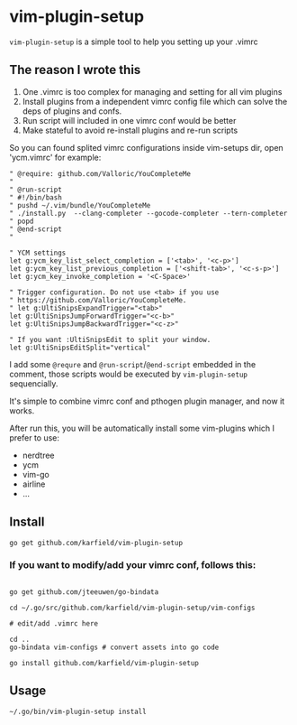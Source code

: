 # vim-plugin-setup

`vim-plugin-setup` is a simple tool to help you setting up your .vimrc

## The reason I wrote this

1. One .vimrc is too complex for managing and setting for all vim plugins
2. Install plugins from a independent vimrc config file which can solve the deps of plugins and confs.
3. Run script will included in one vimrc conf would be better
4. Make stateful to avoid re-install plugins and re-run scripts

So you can found splited vimrc configurations inside vim-setups dir, open 'ycm.vimrc' for example:

```
" @require: github.com/Valloric/YouCompleteMe
"
" @run-script
" #!/bin/bash
" pushd ~/.vim/bundle/YouCompleteMe
" ./install.py  --clang-completer --gocode-completer --tern-completer
" popd
" @end-script
"

" YCM settings
let g:ycm_key_list_select_completion = ['<tab>', '<c-p>']
let g:ycm_key_list_previous_completion = ['<shift-tab>', '<c-s-p>']
let g:ycm_key_invoke_completion = '<C-Space>'

" Trigger configuration. Do not use <tab> if you use
" https://github.com/Valloric/YouCompleteMe.
" let g:UltiSnipsExpandTrigger="<tab>"
let g:UltiSnipsJumpForwardTrigger="<c-b>"
let g:UltiSnipsJumpBackwardTrigger="<c-z>"

" If you want :UltiSnipsEdit to split your window.
let g:UltiSnipsEditSplit="vertical"
```

I add some `@requre` and `@run-script`/`@end-script` embedded in the comment, those scripts would be executed by `vim-plugin-setup` sequencially.

It's simple to combine vimrc conf and pthogen plugin manager, and now it works.

After run this, you will be automatically install some vim-plugins which I prefer to use:

- nerdtree
- ycm
- vim-go
- airline
- ...

## Install

```
go get github.com/karfield/vim-plugin-setup
```

### If you want to modify/add your vimrc conf, follows this:

```

go get github.com/jteeuwen/go-bindata

cd ~/.go/src/github.com/karfield/vim-plugin-setup/vim-configs

# edit/add .vimrc here

cd ..
go-bindata vim-configs # convert assets into go code

go install github.com/karfield/vim-plugin-setup

```

## Usage

```
~/.go/bin/vim-plugin-setup install
```
